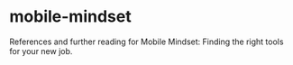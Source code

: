 # mobile-mindset
References and further reading for Mobile Mindset: Finding the right tools for your new job.
